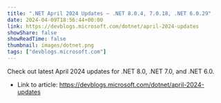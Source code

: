 ```yaml
---
title: ".NET April 2024 Updates – .NET 8.0.4, 7.0.18, .NET 6.0.29"
date: 2024-04-09T18:56:44+00:00
link: https://devblogs.microsoft.com/dotnet/april-2024-updates
showShare: false
showReadTime: false
thumbnail: images/dotnet.png
tags: ["devblogs.microsoft.com"]
---
```

Check out latest April 2024 updates for .NET 8.0, .NET 7.0, and .NET 6.0.

- Link to article: https://devblogs.microsoft.com/dotnet/april-2024-updates